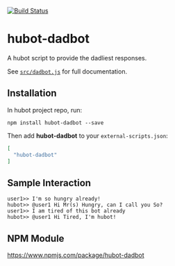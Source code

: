 [![Build Status](https://travis-ci.com/Provinite/hubot-dadbot.svg?branch=master)](https://travis-ci.com/Provinite/hubot-dadbot)

# hubot-dadbot

A hubot script to provide the dadliest responses.

See [`src/dadbot.js`](src/dadbot.js) for full documentation.

## Installation

In hubot project repo, run:

`npm install hubot-dadbot --save`

Then add **hubot-dadbot** to your `external-scripts.json`:

```json
[
  "hubot-dadbot"
]
```

## Sample Interaction

```
user1>> I'm so hungry already!
hubot>> @user1 Hi Mr(s) Hungry, can I call you So?
user1>> I am tired of this bot already
hubot>> @user1 Hi Tired, I'm hubot!
```

## NPM Module

https://www.npmjs.com/package/hubot-dadbot
